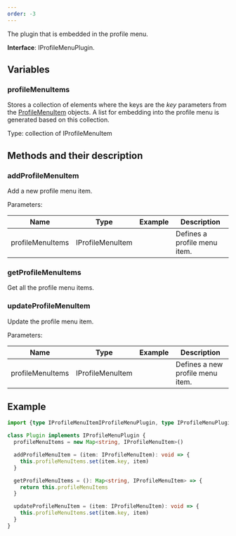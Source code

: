 ```yaml
---
order: -3
---
```


The plugin that is embedded in the profile menu.

**Interface**: IProfileMenuPlugin.

## Variables

### profileMenuItems

Stores a collection of elements where the keys are the *key* parameters from the [ProfileMenuItem](../Plugin%20Items/ProfileMenuItem.md) objects. A list for embedding into the profile menu is generated based on this collection.

Type: collection of IProfileMenuItem

## Methods and their description

### addProfileMenuItem

Add a new profile menu item.

Parameters:

| Name             | Type             | Example | Description                  |
| ---------------- | ---------------- | ------- | ---------------------------- |
| profileMenuItems | IProfileMenuItem |         | Defines a profile menu item. |

### getProfileMenuItems

Get all the profile menu items.

### updateProfileMenuItem

Update the profile menu item.

Parameters:

| Name             | Type             | Example | Description                      |
| ---------------- | ---------------- | ------- | -------------------------------- |
| profileMenuItems | IProfileMenuItem |         | Defines a new profile menu item. |

## Example

``` ts
import {type IProfileMenuItemIProfileMenuPlugin, type IProfileMenuPlugin} from "@onlyoffice/docspace-plugin-sdk"

class Plugin implements IProfileMenuPlugin {
  profileMenuItems = new Map<string, IProfileMenuItem>()

  addProfileMenuItem = (item: IProfileMenuItem): void => {
    this.profileMenuItems.set(item.key, item)
  }

  getProfileMenuItems = (): Map<string, IProfileMenuItem> => {
    return this.profileMenuItems
  }

  updateProfileMenuItem = (item: IProfileMenuItem): void => {
    this.profileMenuItems.set(item.key, item)
  }
}
```
